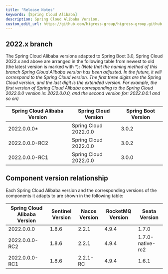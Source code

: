 ```yaml
---
title: "Release Notes"
keywords: [Spring Cloud Alibaba]
description: Spring Cloud Alibaba Version.
custom_edit_url: https://github.com/higress-group/higress-group.github.io/blob/main/i18n/zh-cn/docusaurus-plugin-content-docs/current/overview/terminology.md
---
```


## 2022.x branch

The Spring Cloud Alibaba versions adapted to Spring Boot 3.0, Spring Cloud 2022.x and above are arranged in the following table from newest to old (the latest version is marked with \*): _(Note that the naming method of this branch Spring Cloud Alibaba version has been adjusted. In the future, it will correspond to the Spring Cloud version. The first three digits are the Spring Cloud version, and the last digit is the extended version. For example, the first version of Spring Cloud Alibaba corresponding to the Spring Cloud 2022.0.0 version is: 2022.0.0.0, and the second version for: 2022.0.0.1 and so on)_

| Spring Cloud Alibaba Version | Spring Cloud Version  | Spring Boot Version |
| ---------------------------- | --------------------- | ------------------- |
| 2022.0.0.0\*                 | Spring Cloud 2022.0.0 | 3.0.2               |
| 2022.0.0.0-RC2               | Spring Cloud 2022.0.0 | 3.0.2               |
| 2022.0.0.0-RC1               | Spring Cloud 2022.0.0 | 3.0.0               |


## Component version relationship

Each Spring Cloud Alibaba version and the corresponding versions of the components it adapts to are shown in the following table:

| Spring Cloud Alibaba Version                              | Sentinel Version | Nacos Version | RocketMQ Version | Seata Version    |
| --------------------------------------------------------- | ---------------- | ------------- | ---------------- | ---------------- |
| 2022.0.0.0                                                | 1.8.6            | 2.2.1         | 4.9.4            | 1.7.0            |
| 2022.0.0.0-RC2                                            | 1.8.6            | 2.2.1         | 4.9.4            | 1.7.0-native-rc2 |
| 2022.0.0.0-RC1                                            | 1.8.6            | 2.2.1-RC      | 4.9.4            | 1.6.1            |
